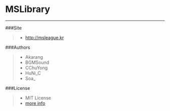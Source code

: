 # MSLibrary

---
###Site
> - http://msleague.kr

###Authors
> - Akarang
> - BGMSound
> - CChuYong
> - HuNi_C
> - Soa_

###License
> - MIT License
> - <a href="https://github.com/TravelRPG/MSLibrary/blob/main/LICENSE">more info</a>